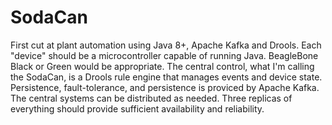 # SodaCan
First cut at plant automation using Java 8+, Apache Kafka and Drools.
Each "device" should be a microcontroller capable of running Java. BeagleBone Black or Green would be appropriate.
The central control, what I'm calling the SodaCan, is a Drools rule engine that manages events and device state. Persistence, fault-tolerance, and persistence is proviced by Apache Kafka. The central systems can be distributed as needed. Three replicas of everything should provide sufficient availability and reliability.


